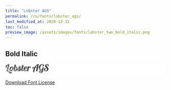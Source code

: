 ```yaml
---
title: "Lobster AGS"
permalink: /ru/fonts/lobster_ags/
last_modified_at: 2020-12-31
toc: false
preview_image: /assets/images/fonts/lobster_two_bold_italic.png
---
```

## Bold Italic
![Lobster AGS](/assets/images/fonts/lobster_two_bold_italic.png)

[Download Font License](https://github.com/inkstitch/inkstitch/tree/main/fonts/lobster_AGS/LICENSE)
